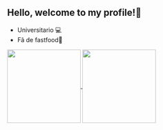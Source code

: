 ## Hello, welcome to my profile!🍔
- Universitario 💻
- Fã de fastfood🍟
<a href="https://github.com/pedrocasxz0110/github-readme-stats">
  <img height=170 align="center" src="https://github-readme-stats.vercel.app/api?username=pedrocasxz0110&show_icons=true&theme=radical" />
</a>
<a href="https://github.com/pedrocasxz0110/convoychat">
  <img height=170 align="center" src="https://github-readme-stats.vercel.app/api/top-langs?username=pedrocasxz0110&layout=compact&langs_count=8&card_width=320&show_icons=true&theme=radical" />
</a>
